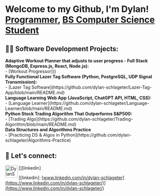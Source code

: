 <h1>Welcome to my Github, I'm Dylan! <br/><a href="https://github.com/dylan-schlageter">Programmer</a>, <a href="https://www.linkedin.com/in/dylan-schlageter/">BS Computer Science Student</a></h1>

<h2>👨‍💻 Software Development Projects:</h2>
<b>Adaptive Workout Planner that adjusts to user progress - Full Stack (MongoDB, Express.js, React, Node.js):</b> <br>
        - [Workout Progressor]() <br>
<b>Fully Functional Lazer Tag Software (Python, PostgreSQL, UDP Signal Transmission):</b> <br>
        - [Lazer Tag Software](https://github.com/dylan-schlageter/Lazer-Tag-App/blob/main/README.md) <br>
<b>Language Learning Web App (JavaScript, ChatGPT API, HTML, CSS):</b> <br>
        - [Language Learner](https://github.com/dylan-schlageter/Language-Learner/blob/main/README.md) <br>
<b>Python Stock Trading Algorithm That Outperforms S&P500:</b> <br>
        - [Trading Algo](https://github.com/dylan-schlageter/Trading-Algorithm/blob/main/README.md) <br>
<b>Data Structures and Algorithms Practice</b> <br>
        - [Practicing DS & Algos in Python](https://github.com/dylan-schlageter/Algorithms-Practice) <br>


<h2> 🤳 Let's connect:</h2>

[<img align="left" alt="DylanSchlageter | LinkedIn" width="40px" src="https://cdn.jsdelivr.net/npm/simple-icons@v3/icons/linkedin.svg" />][linkedin]



[[linkedin]: [www.linkedin.com/in/dylan-schlageter](https://www.linkedin.com/in/dylan-schlageter/)](https://www.linkedin.com/in/dylan-schlageter/)



